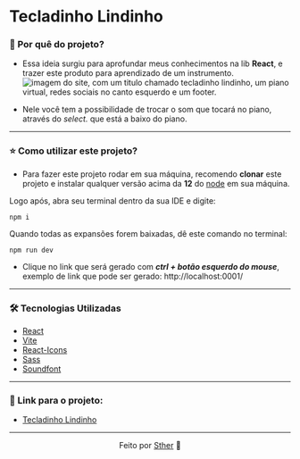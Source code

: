 # Tecladinho Lindinho

### 📍 Por quê do projeto?

- Essa ideia surgiu para aprofundar meus conhecimentos na lib **React**, e trazer este produto para aprendizado de um instrumento.
![imagem do site, com um titulo chamado tecladinho lindinho, um piano virtual, redes sociais no canto esquerdo e um footer.](https://i.imgur.com/e5uQVpc.png)

- Nele você tem a possibilidade de trocar o som que tocará no piano, através do *select.* que está a baixo do piano.
---
### ⭐ Como utilizar este projeto?
-  Para fazer este projeto rodar em sua máquina, recomendo **clonar** este projeto e instalar qualquer versão acima da **12** do [node](https://nodejs.org/en/download) em sua máquina.

Logo após, abra seu terminal dentro da sua IDE e digite:

``npm i ``

Quando todas as expansões forem baixadas, dê este comando no terminal:

``npm run dev``

 - Clique no link que será gerado com **_ctrl + botão esquerdo do mouse_**, exemplo de link que pode ser gerado: http://localhost:0001/
---

### 🛠 Tecnologias Utilizadas

- [React](https://react.dev)
- [Vite](https://vitejs.dev)
- [React-Icons](https://react-icons.github.io/react-icons/)
- [Sass](https://sass-lang.com/install/)
- [Soundfont](https://www.npmjs.com/package/soundfont-player)
---
### 🔗 Link para o projeto: 
 - [Tecladinho Lindinho](https://piano-project-wheat.vercel.app)
---
<div align="center">Feito por <a href="https://www.linkedin.com/in/sthefany-sther/">Sther</a> 🤍</div>